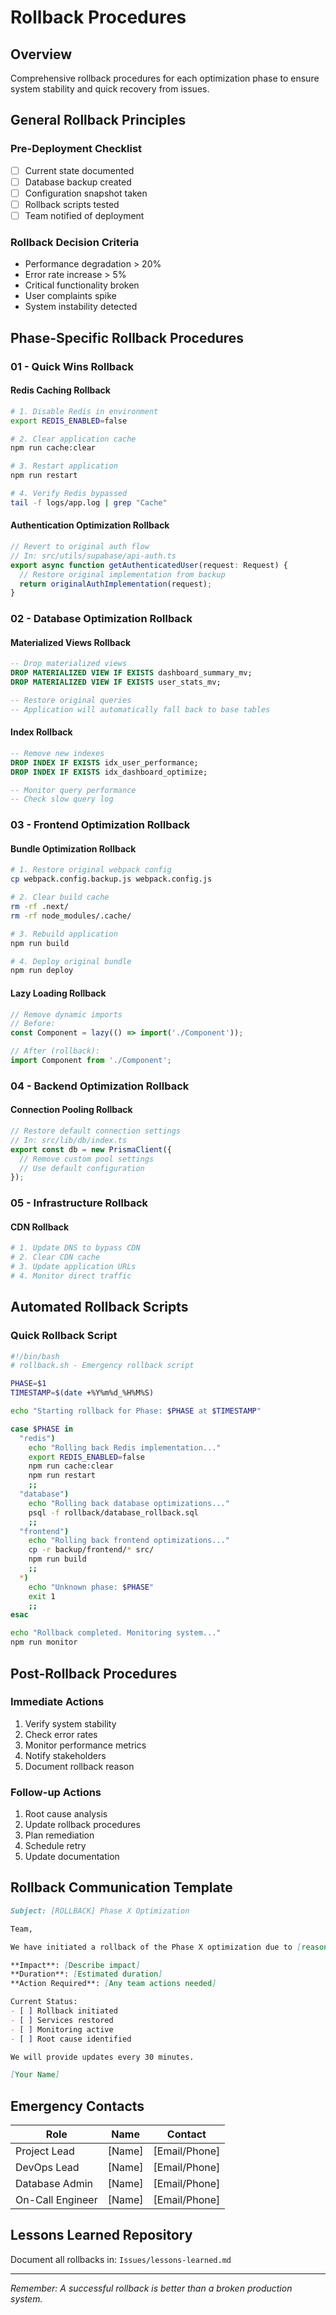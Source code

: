 # Rollback Procedures

## Overview
Comprehensive rollback procedures for each optimization phase to ensure system stability and quick recovery from issues.

## General Rollback Principles

### Pre-Deployment Checklist
- [ ] Current state documented
- [ ] Database backup created
- [ ] Configuration snapshot taken
- [ ] Rollback scripts tested
- [ ] Team notified of deployment

### Rollback Decision Criteria
- Performance degradation > 20%
- Error rate increase > 5%
- Critical functionality broken
- User complaints spike
- System instability detected

## Phase-Specific Rollback Procedures

### 01 - Quick Wins Rollback

#### Redis Caching Rollback
```bash
# 1. Disable Redis in environment
export REDIS_ENABLED=false

# 2. Clear application cache
npm run cache:clear

# 3. Restart application
npm run restart

# 4. Verify Redis bypassed
tail -f logs/app.log | grep "Cache"
```

#### Authentication Optimization Rollback
```typescript
// Revert to original auth flow
// In: src/utils/supabase/api-auth.ts
export async function getAuthenticatedUser(request: Request) {
  // Restore original implementation from backup
  return originalAuthImplementation(request);
}
```

### 02 - Database Optimization Rollback

#### Materialized Views Rollback
```sql
-- Drop materialized views
DROP MATERIALIZED VIEW IF EXISTS dashboard_summary_mv;
DROP MATERIALIZED VIEW IF EXISTS user_stats_mv;

-- Restore original queries
-- Application will automatically fall back to base tables
```

#### Index Rollback
```sql
-- Remove new indexes
DROP INDEX IF EXISTS idx_user_performance;
DROP INDEX IF EXISTS idx_dashboard_optimize;

-- Monitor query performance
-- Check slow query log
```

### 03 - Frontend Optimization Rollback

#### Bundle Optimization Rollback
```bash
# 1. Restore original webpack config
cp webpack.config.backup.js webpack.config.js

# 2. Clear build cache
rm -rf .next/
rm -rf node_modules/.cache/

# 3. Rebuild application
npm run build

# 4. Deploy original bundle
npm run deploy
```

#### Lazy Loading Rollback
```typescript
// Remove dynamic imports
// Before:
const Component = lazy(() => import('./Component'));

// After (rollback):
import Component from './Component';
```

### 04 - Backend Optimization Rollback

#### Connection Pooling Rollback
```typescript
// Restore default connection settings
// In: src/lib/db/index.ts
export const db = new PrismaClient({
  // Remove custom pool settings
  // Use default configuration
});
```

### 05 - Infrastructure Rollback

#### CDN Rollback
```bash
# 1. Update DNS to bypass CDN
# 2. Clear CDN cache
# 3. Update application URLs
# 4. Monitor direct traffic
```

## Automated Rollback Scripts

### Quick Rollback Script
```bash
#!/bin/bash
# rollback.sh - Emergency rollback script

PHASE=$1
TIMESTAMP=$(date +%Y%m%d_%H%M%S)

echo "Starting rollback for Phase: $PHASE at $TIMESTAMP"

case $PHASE in
  "redis")
    echo "Rolling back Redis implementation..."
    export REDIS_ENABLED=false
    npm run cache:clear
    npm run restart
    ;;
  "database")
    echo "Rolling back database optimizations..."
    psql -f rollback/database_rollback.sql
    ;;
  "frontend")
    echo "Rolling back frontend optimizations..."
    cp -r backup/frontend/* src/
    npm run build
    ;;
  *)
    echo "Unknown phase: $PHASE"
    exit 1
    ;;
esac

echo "Rollback completed. Monitoring system..."
npm run monitor
```

## Post-Rollback Procedures

### Immediate Actions
1. Verify system stability
2. Check error rates
3. Monitor performance metrics
4. Notify stakeholders
5. Document rollback reason

### Follow-up Actions
1. Root cause analysis
2. Update rollback procedures
3. Plan remediation
4. Schedule retry
5. Update documentation

## Rollback Communication Template

```markdown
Subject: [ROLLBACK] Phase X Optimization

Team,

We have initiated a rollback of the Phase X optimization due to [reason].

**Impact**: [Describe impact]
**Duration**: [Estimated duration]
**Action Required**: [Any team actions needed]

Current Status:
- [ ] Rollback initiated
- [ ] Services restored
- [ ] Monitoring active
- [ ] Root cause identified

We will provide updates every 30 minutes.

[Your Name]
```

## Emergency Contacts

| Role | Name | Contact |
|------|------|---------|
| Project Lead | [Name] | [Email/Phone] |
| DevOps Lead | [Name] | [Email/Phone] |
| Database Admin | [Name] | [Email/Phone] |
| On-Call Engineer | [Name] | [Email/Phone] |

## Lessons Learned Repository
Document all rollbacks in: `Issues/lessons-learned.md`

---
*Remember: A successful rollback is better than a broken production system.*